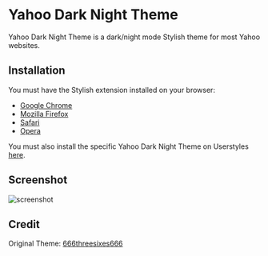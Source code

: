 # Yahoo Dark Night Theme

Yahoo Dark Night Theme is a dark/night mode Stylish theme for most Yahoo websites.

## Installation
You must have the Stylish extension installed on your browser:
-  [Google Chrome](https://chrome.google.com/webstore/detail/stylish/fjnbnpbmkenffdnngjfgmeleoegfcffe?hl=en)
- [Mozilla Firefox](https://addons.mozilla.org/en-US/firefox/addon/stylish/)
- [Safari](https://safari-extensions.apple.com/details/?id=com.sobolev.stylish-5555L95H45)
- [Opera](https://addons.opera.com/en/extensions/details/stylish/)

You must also install the specific Yahoo Dark Night Theme on Userstyles [here](https://userstyles.org/styles/117395/yahoo-dark-night).

## Screenshot
![screenshot](https://userstyles.org/style_screenshots/117395_after.png)

## Credit
Original Theme: [666threesixes666](https://userstyles.org/styles/55026/yahoo-dark)
